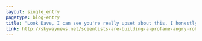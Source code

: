 ```yaml
---
layout: single_entry
pagetype: blog-entry
title: "Look Dave, I can see you're really upset about this. I honestly think you ought to sit down calmly, take a stress pill, and think things over. "
link: http://skywaynews.net/scientists-are-building-a-profane-angry-robot-to-train-customer-service-representatives/
---  
```

